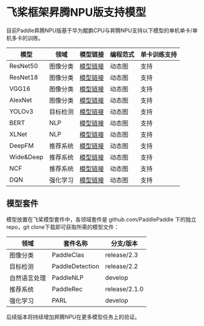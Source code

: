 # 飞桨框架昇腾NPU版支持模型

目前Paddle昇腾NPU版基于华为鲲鹏CPU与昇腾NPU支持以下模型的单机单卡/单机多卡的训练。

| 模型               | 领域     | 模型链接                                                   | 编程范式      |  单卡训练支持  |
| ----------------- | -------- | -------------------------------------------------------- | ------------- | -------------- |
| ResNet50  | 图像分类 | [模型链接](https://github.com/PaddlePaddle/PaddleClas/blob/release/2.3/ppcls/configs/ImageNet/ResNet/ResNet50.yaml) |  动态图  | 支持 |
| ResNet18  | 图像分类 | [模型链接](https://github.com/PaddlePaddle/PaddleClas/blob/release/2.3/ppcls/configs/ImageNet/ResNet/ResNet18.yaml) |  动态图  | 支持 |
| VGG16 | 图像分类 | [模型链接](https://github.com/PaddlePaddle/PaddleClas/blob/release/2.3/ppcls/configs/ImageNet/VGG/VGG16.yaml) |  动态图  | 支持 |
| AlexNet | 图像分类 | [模型链接](https://github.com/PaddlePaddle/PaddleClas/blob/release/2.3/ppcls/configs/ImageNet/AlexNet/AlexNet.yaml) |  动态图  | 支持 |
| YOLOv3  | 目标检测 | [模型链接](https://github.com/PaddlePaddle/PaddleDetection/blob/release/2.2/configs/yolov3/yolov3_darknet53_270e_voc.yml) |  动态图  | 支持 |
| BERT  | NLP | [模型链接](https://github.com/PaddlePaddle/PaddleNLP/tree/develop/examples/language_model/bert) |  动态图  | 支持 |
| XLNet  | NLP | [模型链接](https://github.com/PaddlePaddle/PaddleNLP/tree/develop/examples/language_model/xlnet) |  动态图  | 支持 |
| DeepFM  | 推荐系统 | [模型链接](https://github.com/PaddlePaddle/PaddleRec/tree/release/2.1.0/models/rank/deepfm) |  动态图  | 支持 |
| Wide&Deep | 推荐系统 | [模型链接](https://github.com/PaddlePaddle/PaddleRec/tree/release/2.1.0/models/rank/wide_deep) |  动态图  | 支持 |
| NCF | 推荐系统 | [模型链接](https://github.com/PaddlePaddle/PaddleRec/tree/release/2.1.0/models/recall/ncf) |  动态图  | 支持 |
| DQN  | 强化学习 | [模型链接](https://github.com/PaddlePaddle/PARL/tree/develop/examples/DQN) |  动态图  | 支持 |

## 模型套件

模型放置在飞桨模型套件中，各领域套件是 github.com/PaddlePaddle 下的独立repo，git clone下载即可获取所需的模型文件：

| 领域        | 套件名称        | 分支/版本        |
| ----------- | --------------- | ---------------- |
| 图像分类     | PaddleClas      | release/2.3      |
| 目标检测     | PaddleDetection | release/2.2      |
| 自然语言处理  | PaddleNLP       | develop          |
| 推荐系统     | PaddleRec       | release/2.1.0    |
| 强化学习     | PARL            | develop          |


后续版本将持续增加昇腾NPU在更多模型任务上的验证。

